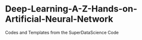 # Deep-Learning-A-Z-Hands-on-Artificial-Neural-Network
Codes and Templates from the SuperDataScience Code

